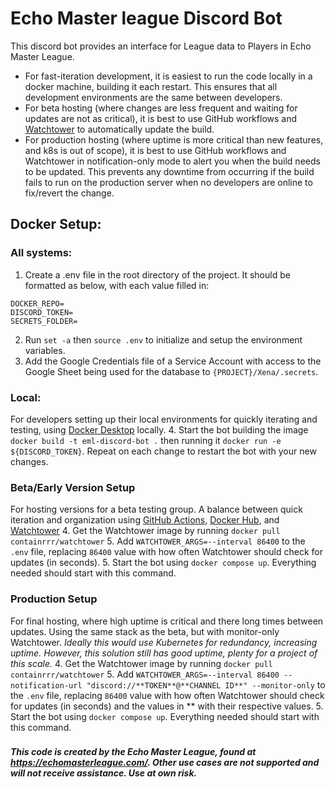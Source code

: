 Echo Master league Discord Bot
==============================
This discord bot provides an interface for League data to Players in Echo Master League.

- For fast-iteration development, it is easiest to run the code locally in a docker machine, building it each restart. This ensures that all development environments are the same between developers. 
- For beta hosting (where changes are less frequent and waiting for updates are not as critical), it is best to use GitHub workflows and [Watchtower](github.com/containrrr/watchtowner) to automatically update the build.
- For production hosting (where uptime is more critical than new features, and k8s is out of scope), it is best to use GitHub workflows and Watchtower in notification-only mode to alert you when the build needs to be updated. This prevents any downtime from occurring if the build fails to run on the production server when no developers are online to fix/revert the change. 

## Docker Setup:
### All systems:
1. Create a .env file in the root directory of the project. It should be formatted as below, with each value filled in:
```env
DOCKER_REPO=
DISCORD_TOKEN=
SECRETS_FOLDER=
```
2. Run `set -a` then `source .env` to initialize and setup the environment variables.
3. Add the Google Credentials file of a Service Account with access to the Google Sheet being used for the database to `{PROJECT}/Xena/.secrets`.

### Local:
For developers setting up their local environments for quickly iterating and testing, using [Docker Desktop](https://www.docker.com/products/docker-desktop/) locally.
4. Start the bot building the image `docker build -t eml-discord-bot .` then running it `docker run -e ${DISCORD_TOKEN}`. Repeat on each change to restart the bot with your new changes.

### Beta/Early Version Setup
For hosting versions for a beta testing group. A balance between quick iteration and organization using [GitHub Actions](https://github.com/features/actions), [Docker Hub](https://hub.docker.com), and [Watchtower](https://github.com/containrrr/watchtowner)
4. Get the Watchtower image by running `docker pull containrrr/watchtower`
5. Add `WATCHTOWER_ARGS=--interval 86400` to the `.env` file, replacing `86400` value with how often Watchtower should check for updates (in seconds).
5. Start the bot using `docker compose up`. Everything needed should start with this command.

### Production Setup
For final hosting, where high uptime is critical and there long times between updates. Using the same stack as the beta, but with monitor-only Watchtower. *Ideally this would use Kubernetes for redundancy, increasing uptime. However, this solution still has good uptime, plenty for a project of this scale.*
4. Get the Watchtower image by running `docker pull containrrr/watchtower`
5. Add `WATCHTOWER_ARGS=--interval 86400 --notification-url "discord://**TOKEN**@**CHANNEL ID**" --monitor-only` to the `.env` file, replacing `86400` value with how often Watchtower should check for updates (in seconds) and the values in ** with their respective values.
5. Start the bot using `docker compose up`. Everything needed should start with this command.
###
***This code is created by the Echo Master League, found at https://echomasterleague.com/. Other use cases are not supported and will not receive assistance. Use at own risk.***